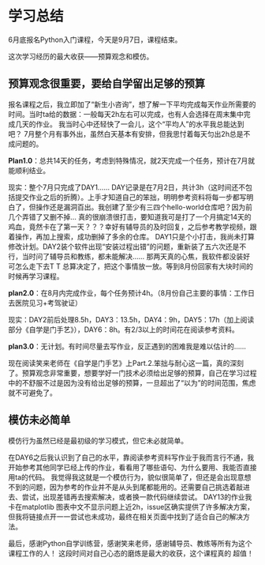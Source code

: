# 学习总结
6月底报名Python入门课程，今天是9月7日，课程结束。

这次学习经历的最大收获——预算观念和模仿。

## 预算观念很重要，要给自学留出足够的预算
报名课程之后，我立即加了“新生小咨询”，想了解一下平均完成每天作业所需要的时间。当时ta给的数据：一般每天2h左右可以完成，也有人会选择在周末集中完成几天的作业。
我当时心中还轻快了一会儿，这个“平均人”的水平我总能达到吧？
7月整个月有事外出，虽然白天基本有安排，但我思忖着每天匀出2h总是不成问题的。

**Plan1.0**：总共14天的任务，考虑到特殊情况，就2天完成一个任务，预计在7月就能顺利结业。

现实：整个7月只完成了DAY1……
DAY记录是在7月2日，共计3h（这时间还不包括提交作业之后的折腾）。上手才知道自己的笨拙，明明参考资料将每一步都写明白了，但操作还是漏洞百出。我创建了至少有三四个hello-world仓库吧？因为前几个弄错了又删不掉… 真的很崩溃很打击，要知道我可是打了一个月搞定14天的鸡血，竟然卡在了第一天？？？幸好有辅导员的及时回复，之后参考教学视频，跟着操作，再加上搜索，成功删掉了多余的仓库。
DAY1只是个小打击，我尚未打算修改计划。DAY2装个软件出现“安装过程出错”的问题，重新装了五六次还是不行，当时问了辅导员和教练，都未能解决…… 那两天真的心焦，我软件都没装好可怎么走下去T T
总算决定了，把这个事情放一放。等到8月份回家有大块时间的时候再学习课程。

**plan2.0**：在8月内完成作业，每个任务预计4h。（8月份自己主要的事情：工作日去医院见习+考驾驶证）

现实：DAY2前后处理8.5h，DAY3：13.5h，DAY4：9h，DAY5：17h（加上阅读部分《自学是门手艺》），DAY6：8h。有2/3以上的时间花在阅读参考资料。

**plan3.0**：无计划。有时间尽量去写作业，反正遇到的困难我是难以估计的……

现在阅读笑来老师在《自学是门手艺》上Part.2.笨拙与耐心这一篇，真的深刻了。预算观念非常重要，想要学好一门技术必须给出足够的预算，自己在学习过程中的不舒服不过是因为没有给出足够的预算，一旦超出了“以为”的时间范围，焦虑就不可避免了。

## 模仿未必简单
模仿行为虽然已经是最初级的学习模式，但它未必就简单。

在DAY6之后我认识到了自己的水平，靠阅读参考资料写作业于我而言行不通，我开始参考其他同学已经上传的作业，看看用了哪些语句、为什么要用、我能否直接用ta的代码。
我觉得我这就是一个模仿行为，貌似很简单了，但还是会出现意想不到的问题，因为参考的作业并不是从头到尾都能用的。还需要自己挑选着敲进去、尝试，出现差错再去搜索解决，或者换一款代码继续尝试。
DAY13的作业我卡在matplotlib 图表中文不显示问题上近2h，issue区确实提供了许多解决方案，但我将链接点开一一尝试也未成功，最终在相关页面中找到了适合自己的解决方法。


最后，感谢Python自学训练营，感谢笑来老师，感谢辅导员、教练等所有为这个课程工作的人！
这段时间对自己心态的磨炼是最大的收获，这个课程真的 超值！
